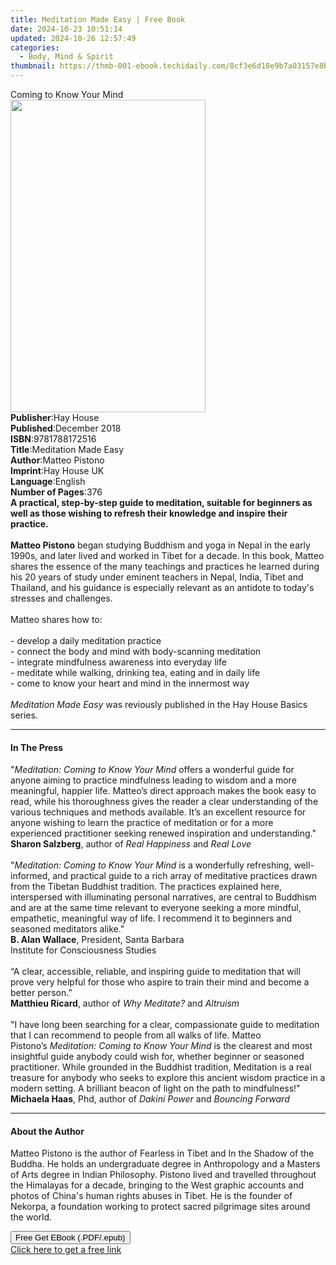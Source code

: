 ```yaml
---
title: Meditation Made Easy | Free Book
date: 2024-10-23 10:51:14
updated: 2024-10-26 12:57:49
categories:
  - Body, Mind & Spirit
thumbnail: https://thmb-001-ebook.techidaily.com/8cf3e6d18e9b7a03157e8bcf6cc31843dacf9139a840b61fcb070a999e6a6253.jpg
---
```

<main id="book-container">
  <div class="flex flex-col">
    <div class="book-brief flex-1 py-6 px-4 sm:p-6 md:py-10 md:px-8">
      <!-- brief-->
      <div class="book-brief-main">Coming to Know Your Mind</div>
    </div>
    <div
      class="book-meta-info flex-1 grid gap-4 col-start-1 col-end-3 row-start-1 sm:mb-6 sm:grid-cols-4 lg:gap-6 lg:col-start-2 lg:row-end-6 lg:row-span-6 lg:mb-0"
    >
      <div
        class="book-meta-info-left place-content-center mt-4 p-4 text-sm leading-6 col-start-2 col-span-2 dark:text-slate-400"
      >
        <img
          class="w-full h-500 object-cover rounded-lg sm:h-255 sm:col-span-2 lg:col-span-full"
          src="https://img-001-ebook.techidaily.com/8729004fc29f4b37fbf96fb94cda9d85634795338531cbc9a6adf127dede8509.jpg"
          alt=""
          width="312"
          height="500"
        />
      </div>
      <div
        class="book-meta-info-right mt-2 col-start-1 row-start-2 col-span-3 self-center"
      >
        <!-- meta data  -->
        <div class="flex flex-col px-4 md:px-8">
          <div class="flex-1">
            <strong>Publisher</strong>:<span class="px-2">Hay House</span>
          </div>
          <div class="flex-1">
            <strong>Published</strong>:<span class="px-2">December 2018</span>
          </div>
          <div class="flex-1">
            <strong>ISBN</strong>:<span class="px-2">9781788172516</span>
          </div>
          <div class="flex-1">
            <strong>Title</strong>:<span class="px-2"
              >Meditation Made Easy</span
            >
          </div>
          <div class="flex-1">
            <strong>Author</strong>:<span class="px-2">Matteo Pistono</span>
          </div>
          <div class="flex-1">
            <strong>Imprint</strong>:<span class="px-2">Hay House UK</span>
          </div>
          <div class="flex-1">
            <strong>Language</strong>:<span class="px-2">English</span>
          </div>
          <div class="flex-1">
            <strong>Number of Pages</strong>:<span class="px-2">376</span>
          </div>
        </div>
      </div>
    </div>
    <div class="book-description flex-1 py-6 px-4 sm:p-6 md:py-10 md:px-8">
      <div class="book-description-main">
        <div accordion-content="" id="description">
          <b
            >A practical, step-by-step guide to meditation, suitable for
            beginners as well as those wishing to refresh their knowledge and
            inspire their practice.<br /><br />Matteo Pistono</b
          >
          began studying Buddhism and yoga in Nepal in the early 1990s, and
          later lived and worked in Tibet for a decade. In this book, Matteo
          shares the essence of the many teachings and practices he learned
          during his 20 years of study under eminent teachers in Nepal, India,
          Tibet and Thailand, and his guidance is especially relevant as an
          antidote to today's stresses and challenges.<br /><br />Matteo shares
          how to:<br /><br />- develop a daily meditation practice<br />-
          connect the body and mind with body-scanning meditation<br />-
          integrate mindfulness awareness into everyday life<br />- meditate
          while walking, drinking tea, eating and in daily life<br />- come to
          know your heart and mind in the innermost way<br /><br /><i
            >Meditation Made Easy</i
          >
          was reviously published in the Hay House Basics series.
        </div>
        <div class="accordion-fader"></div>
      </div>
    </div>
    <div class="book-excerpts flex-1 py-6 px-4 sm:p-6 md:py-10 md:px-8">
      <!-- excerpts-->
      <div class="book-excerpts-main">
        <hr />
        <h4 class="placeholder placeholder-heading">
          <span>In The Press</span>
        </h4>
        <p>
          "<i>Meditation: Coming to Know Your Mind</i>&nbsp;offers a wonderful
          guide for anyone aiming to practice mindfulness leading to wisdom and
          a more meaningful, happier life. Matteo’s direct approach makes the
          book easy to read, while his thoroughness gives the reader a clear
          understanding of the various techniques and methods available. It’s an
          excellent resource for anyone wishing to learn the practice of
          meditation or for a more experienced practitioner seeking renewed
          inspiration and understanding."<br /><b>Sharon Salzberg</b>,
          author&nbsp;of&nbsp;<i>Real Happiness&nbsp;</i>and&nbsp;<i
            >Real&nbsp;Love</i
          ><br /><br />"<i>Meditation: Coming to Know Your Mind</i>&nbsp;is a
          wonderfully refreshing, well-informed, and practical guide to a rich
          array of meditative practices drawn from the Tibetan Buddhist
          tradition. The practices explained here, interspersed with
          illuminating personal narratives, are central to Buddhism and are at
          the same time relevant to everyone seeking a more mindful, empathetic,
          meaningful way of life. I recommend it to beginners and seasoned
          meditators alike."<br /><b>B. Alan Wallace</b>, President,
          Santa&nbsp;Barbara
          Institute&nbsp;for&nbsp;Consciousness&nbsp;Studies<br /><br />“A
          clear, accessible, reliable, and inspiring guide to meditation that
          will prove very helpful for those who aspire to train their mind and
          become a better person.”<br /><b>Matthieu&nbsp;Ricard</b>,
          author&nbsp;of&nbsp;<i>Why Meditate?&nbsp;</i>and&nbsp;<i>Altruism</i
          ><br /><br />"I have long been searching for a clear, compassionate
          guide to meditation that I can recommend to people from all walks of
          life. Matteo Pistono’s&nbsp;<i>Meditation: Coming to Know Your Mind</i
          >&nbsp;is the clearest and most insightful guide anybody could wish
          for, whether beginner or seasoned practitioner. While grounded in the
          Buddhist tradition, Meditation is a real treasure for anybody who
          seeks to explore this ancient wisdom practice in a modern setting. A
          brilliant beacon of light on the path to mindfulness!"<br /><b
            >Michaela&nbsp;Haas</b
          >, Phd, author&nbsp;of&nbsp;<i>Dakini&nbsp;Power&nbsp;</i>and&nbsp;<i
            >Bouncing Forward</i
          >
        </p>
      </div>
    </div>
    <div class="book-about-author flex-1 py-6 px-4 sm:p-6 md:py-10 md:px-8">
      <!-- about author-->
      <div class="book-main-author-main">
        <hr />
        <h4 class="placeholder placeholder-heading">
          <span>About the Author</span>
        </h4>
        <p>
          Matteo Pistono is the author of Fearless in Tibet and In the Shadow of
          the Buddha. He holds an undergraduate degree in Anthropology and a
          Masters of Arts degree in Indian Philosophy. Pistono lived and
          travelled throughout the Himalayas for a decade, bringing to the West
          graphic accounts and photos of China's human rights abuses in Tibet.
          He is the founder of Nekorpa, a foundation working to protect sacred
          pilgrimage sites around the world.
        </p>
      </div>
    </div>
    <div class="book-free-get flex-1 py-6 px-4 sm:p-6 md:py-10 md:px-8">
      <button
        id="btn-free-get"
        class="bg-blue-500 hover:bg-blue-700 text-white font-bold py-2 px-4 rounded"
      >
        Free Get EBook (.PDF/.epub)
      </button>
      <div id="countdown-display" class="px-2 text-lg mt-2"></div>
      <a
        id="free-link"
        class="hidden bg-blue-500 hover:bg-blue-700 text-white font-bold py-2 px-4 rounded"
        href="https://www.ebooks.com/en-us/book/96261031/meditation-made-easy/matteo-pistono/"
        target="_blank"
        >Click here to get a free link</a
      >
    </div>
    <script>
      let countdownTime = 0;
      let countdownInterval = null;
      document
        .getElementById('btn-free-get')
        .addEventListener('click', startCountdown);
      function startCountdown() {
        countdownTime = new Date().getTime() + 60000 * 3;
        countdownInterval = setInterval(updateCountdown, 1000);
        document.getElementById('btn-free-get').disabled = true;
        document
          .getElementById('btn-free-get')
          .classList.add('bg-gray-500', 'cursor-not-allowed');
      }
      function updateCountdown() {
        let currentTime = new Date().getTime();
        let timeLeft = countdownTime - currentTime;
        let secondsLeft = Math.floor(timeLeft / 1000);
        document.getElementById('countdown-display').innerHTML =
          `Remaining time: ${secondsLeft} seconds.`;
        if (secondsLeft <= 0) {
          clearInterval(countdownInterval);
          document.getElementById('btn-free-get').classList.add('hidden');
          document.getElementById('free-link').classList.remove('hidden');
          document.getElementById('countdown-display').innerHTML = '';
        }
      }
    </script>
  </div>
</main>
